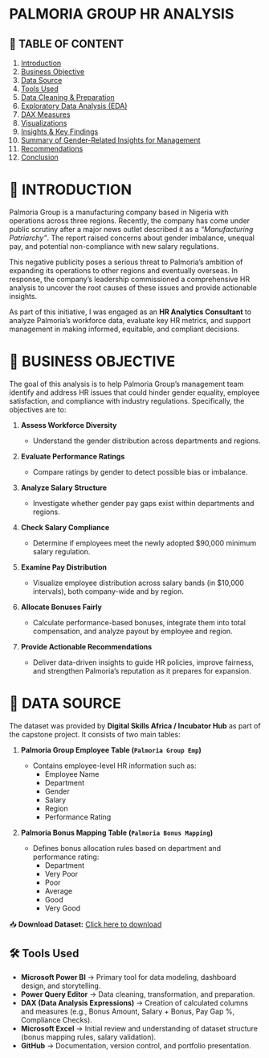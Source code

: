 # PALMORIA GROUP HR ANALYSIS  

## 📑 TABLE OF CONTENT
1. [Introduction](#introduction)
2. [Business Objective](#business-objective) 
3. [Data Source](#data-source)  
4. [Tools Used](#tools-used)  
5. [Data Cleaning & Preparation](#data-cleaning--preparation)  
6. [Exploratory Data Analysis (EDA)](#exploratory-data-analysis-eda)  
7. [DAX Measures](#dax-measures)  
8. [Visualizations](#visualizations)  
9. [Insights & Key Findings](#insights--key-findings)  
10. [Summary of Gender-Related Insights for Management](#summary-of-gender-related-insights-for-management)  
11. [Recommendations](#recommendations)  
12. [Conclusion](#conclusion)  

# 🔹 INTRODUCTION 

Palmoria Group is a manufacturing company based in Nigeria with operations across three regions. Recently, the company has come under public scrutiny after a major news outlet described it as a *“Manufacturing Patriarchy”*. The report raised concerns about gender imbalance, unequal pay, and potential non-compliance with new salary regulations.  

This negative publicity poses a serious threat to Palmoria’s ambition of expanding its operations to other regions and eventually overseas. In response, the company’s leadership commissioned a comprehensive HR analysis to uncover the root causes of these issues and provide actionable insights.  

As part of this initiative, I was engaged as an **HR Analytics Consultant** to analyze Palmoria’s workforce data, evaluate key HR metrics, and support management in making informed, equitable, and compliant decisions.  

# 🎯 BUSINESS OBJECTIVE 

The goal of this analysis is to help Palmoria Group’s management team identify and address HR issues that could hinder gender equality, employee satisfaction, and compliance with industry regulations. Specifically, the objectives are to:  

1. **Assess Workforce Diversity**  
   - Understand the gender distribution across departments and regions.  
   
2. **Evaluate Performance Ratings**  
   - Compare ratings by gender to detect possible bias or imbalance.  

3. **Analyze Salary Structure**  
   - Investigate whether gender pay gaps exist within departments and regions.  

4. **Check Salary Compliance**  
   - Determine if employees meet the newly adopted $90,000 minimum salary regulation.  

5. **Examine Pay Distribution**  
   - Visualize employee distribution across salary bands (in $10,000 intervals), both company-wide and by region.  

6. **Allocate Bonuses Fairly**  
   - Calculate performance-based bonuses, integrate them into total compensation, and analyze payout by employee and region.  

7. **Provide Actionable Recommendations**  
   - Deliver data-driven insights to guide HR policies, improve fairness, and strengthen Palmoria’s reputation as it prepares for expansion.
  
# 📂 DATA SOURCE

The dataset was provided by **Digital Skills Africa / Incubator Hub** as part of the capstone project. It consists of two main tables:  

1. **Palmoria Group Employee Table (`Palmoria Group Emp`)**  
   - Contains employee-level HR information such as:  
     - Employee Name  
     - Department  
     - Gender  
     - Salary  
     - Region  
     - Performance Rating  

2. **Palmoria Bonus Mapping Table (`Palmoria Bonus Mapping`)**  
   - Defines bonus allocation rules based on department and performance rating:  
     - Department  
     - Very Poor  
     - Poor  
     - Average  
     - Good  
     - Very Good  

📥 **Download Dataset:** [Click here to download](https://canvas.instructure.com/files/folder/courses_11955369/DSA%20Capstone%20Project%20Files)  

## 🛠 Tools Used  

- **Microsoft Power BI** → Primary tool for data modeling, dashboard design, and storytelling.  
- **Power Query Editor** → Data cleaning, transformation, and preparation.  
- **DAX (Data Analysis Expressions)** → Creation of calculated columns and measures (e.g., Bonus Amount, Salary + Bonus, Pay Gap %, Compliance Checks).  
- **Microsoft Excel** → Initial review and understanding of dataset structure (bonus mapping rules, salary validation).  
- **GitHub** → Documentation, version control, and portfolio presentation.  

